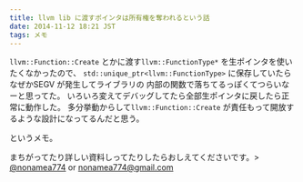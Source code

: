 ```yaml
---
title: llvm lib に渡すポインタは所有権を奪われるという話
date: 2014-11-12 18:21 JST
tags: メモ
---
```


`llvm::Function::Create` とかに渡す`llvm::FunctionType*` を生ポインタを使いたくなかったので、
`std::unique_ptr<llvm::FunctionType>` に保存していたらなぜかSEGV が発生してライブラリの
内部の関数で落ちてるっぽくてつらいなーと思ってた。
いろいろ変えてデバッグしてたら全部生ポインタに戻したら正常に動作した。
多分挙動からして`llvm::Function::Create` が責任もって開放するような設計になってるんだと思う。

というメモ。

まちがってたり詳しい資料しってたりしたらおしえてくださいです。>
[@nonamea774](https://twitter.com/nonamea774) or [nonamea774@gmail.com](mailto:nonamea774@gmail.com)
